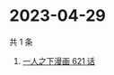 # 2023-04-29

共 1 条

<!-- BEGIN ZHIHUSEARCH -->
<!-- 最后更新时间 Sat Apr 29 2023 04:11:57 GMT+0800 (China Standard Time) -->
1. [一人之下漫画 621 话](https://www.zhihu.com/search?q=一人之下漫画%20621%20话)
<!-- END ZHIHUSEARCH -->
